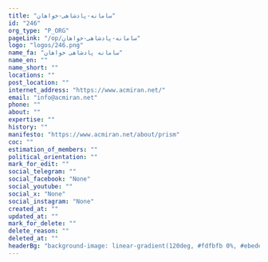 ```yaml
---
title: "سامانه-پادشاهی-خواهان"
id: "246"
org_type: "P_ORG"
pageLink: "/op/سامانه-پادشاهی-خواهان"
logo: "logos/246.png"
name_fa: "سامانه پادشاهی خواهان"
name_en: ""
name_short: ""
locations: ""
post_location: ""
internet_address: "https://www.acmiran.net/"
email: "info@acmiran.net"
phone: ""
about: ""
expertise: ""
history: ""
manifesto: "https://www.acmiran.net/about/prism"
coc: ""
estimation_of_members: ""
political_orientation: ""
mark_for_edit: ""
social_telegram: ""
social_facebook: "None"
social_youtube: ""
social_x: "None"
social_instagram: "None"
created_at: ""
updated_at: ""
mark_for_delete: ""
delete_reason: ""
deleted_at: ""
headerBg: "background-image: linear-gradient(120deg, #fdfbfb 0%, #ebedee 100%);"
---
```

